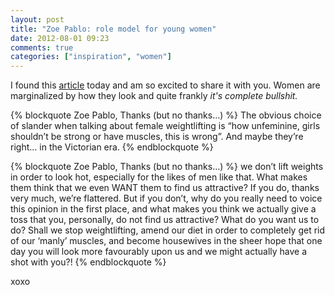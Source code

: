 ```yaml
---
layout: post
title: "Zoe Pablo: role model for young women"
date: 2012-08-01 09:23
comments: true
categories: ["inspiration", "women"]
---
```


I found this [article]("http://zoepablosmith.wordpress.com/2012/07/23/thanks-but-no-thanks/") today and am so excited to share it with you. Women are marginalized by how they look and quite frankly *it's complete bullshit.*

{% blockquote Zoe Pablo, Thanks (but no thanks…) %}
The obvious choice of slander when talking about female weightlifting is “how unfeminine, girls shouldn’t be strong or have muscles, this is wrong”. And maybe they’re right… in the Victorian era.
{% endblockquote %}

{% blockquote Zoe Pablo, Thanks (but no thanks…) %}
we don’t lift weights in order to look hot, especially for the likes of men like that. What makes them think that we even WANT them to find us attractive? If you do, thanks very much, we’re flattered. But if you don’t, why do you really need to voice this opinion in the first place, and what makes you think we actually give a toss that you, personally, do not find us attractive? What do you want us to do? Shall we stop weightlifting, amend our diet in order to completely get rid of our ‘manly’ muscles, and become housewives in the sheer hope that one day you will look more favourably upon us and we might actually have a shot with you?!
{% endblockquote %}

xoxo